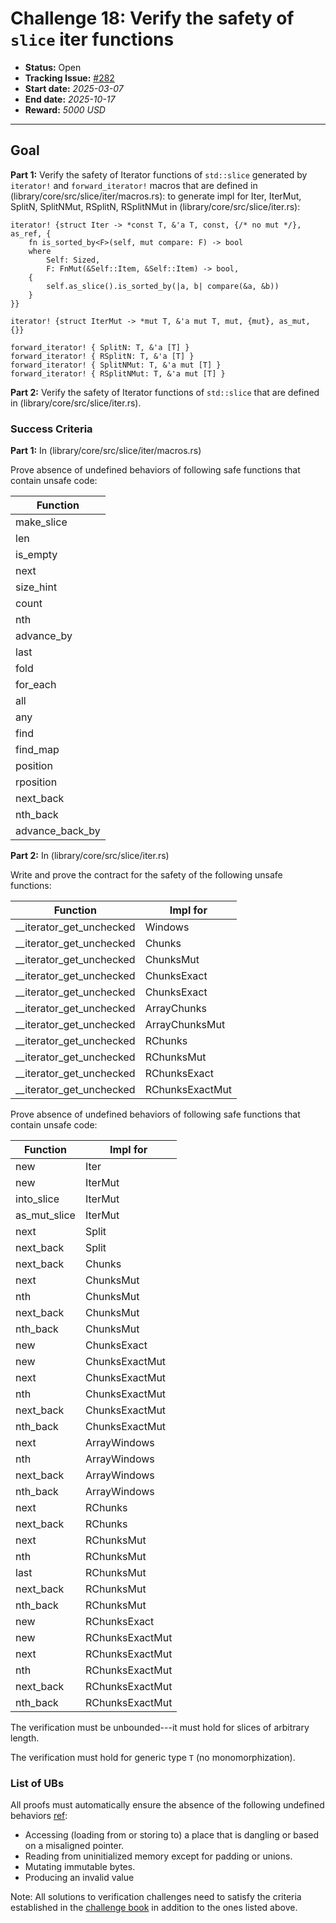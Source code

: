 # Challenge 18: Verify the safety of `slice` iter functions

- **Status:** Open
- **Tracking Issue:** [#282](https://github.com/model-checking/verify-rust-std/issues/282)
- **Start date:** *2025-03-07*
- **End date:** *2025-10-17*
- **Reward:** *5000 USD*

-------------------


## Goal
**Part 1:**
Verify the safety of Iterator functions of `std::slice` generated by `iterator!` and `forward_iterator!` macros that are defined in (library/core/src/slice/iter/macros.rs):
to generate impl for Iter, IterMut, SplitN, SplitNMut, RSplitN, RSplitNMut  in (library/core/src/slice/iter.rs):

```
iterator! {struct Iter -> *const T, &'a T, const, {/* no mut */}, as_ref, {
    fn is_sorted_by<F>(self, mut compare: F) -> bool
    where
        Self: Sized,
        F: FnMut(&Self::Item, &Self::Item) -> bool,
    {
        self.as_slice().is_sorted_by(|a, b| compare(&a, &b))
    }
}}

iterator! {struct IterMut -> *mut T, &'a mut T, mut, {mut}, as_mut, {}}

forward_iterator! { SplitN: T, &'a [T] }
forward_iterator! { RSplitN: T, &'a [T] }
forward_iterator! { SplitNMut: T, &'a mut [T] }
forward_iterator! { RSplitNMut: T, &'a mut [T] }
```

**Part 2:**
Verify the safety of Iterator functions of `std::slice` that are defined in (library/core/src/slice/iter.rs).

### Success Criteria

**Part 1:** In (library/core/src/slice/iter/macros.rs)

Prove absence of undefined behaviors of following safe functions that contain unsafe code:

| Function | 
|---------|
|make_slice| 
|len|
|is_empty|
|next|
|size_hint| 
|count| 
|nth| 
|advance_by| 
|last| 
|fold| 
|for_each| 
|all| 
|any| 
|find| 
|find_map| 
|position| 
|rposition| 
|next_back| 
|nth_back| 
|advance_back_by| 


**Part 2:** In (library/core/src/slice/iter.rs)

Write and prove the contract for the safety of the following unsafe functions:

| Function | Impl for |
|---------| ---------|
|__iterator_get_unchecked| Windows|
|__iterator_get_unchecked| Chunks|
|__iterator_get_unchecked| ChunksMut|
|__iterator_get_unchecked| ChunksExact|
|__iterator_get_unchecked| ChunksExact|
|__iterator_get_unchecked| ArrayChunks|
|__iterator_get_unchecked| ArrayChunksMut|
|__iterator_get_unchecked| RChunks|
|__iterator_get_unchecked| RChunksMut|
|__iterator_get_unchecked| RChunksExact|
|__iterator_get_unchecked| RChunksExactMut|

Prove absence of undefined behaviors of following safe functions that contain unsafe code:

| Function | Impl for |
|---------| ---------|
|new| Iter|
|new| IterMut|
|into_slice| IterMut|
|as_mut_slice| IterMut|
|next| Split|
|next_back| Split|
|next_back| Chunks|
|next| ChunksMut|
|nth| ChunksMut|
|next_back| ChunksMut|
|nth_back| ChunksMut|
|new| ChunksExact|
|new| ChunksExactMut|
|next| ChunksExactMut|
|nth| ChunksExactMut|
|next_back| ChunksExactMut|
|nth_back| ChunksExactMut|
|next| ArrayWindows|
|nth| ArrayWindows|
|next_back| ArrayWindows|
|nth_back| ArrayWindows|
|next| RChunks|
|next_back| RChunks|
|next| RChunksMut|
|nth| RChunksMut|
|last| RChunksMut|
|next_back| RChunksMut|
|nth_back| RChunksMut|
|new| RChunksExact|
|new| RChunksExactMut|
|next| RChunksExactMut|
|nth| RChunksExactMut|
|next_back| RChunksExactMut|
|nth_back| RChunksExactMut|


The verification must be unbounded---it must hold for slices of arbitrary length.

The verification must hold for generic type `T` (no monomorphization).

### List of UBs

All proofs must automatically ensure the absence of the following undefined behaviors [ref](https://github.com/rust-lang/reference/blob/142b2ed77d33f37a9973772bd95e6144ed9dce43/src/behavior-considered-undefined.md):

* Accessing (loading from or storing to) a place that is dangling or based on a misaligned pointer.
* Reading from uninitialized memory except for padding or unions.
* Mutating immutable bytes.
* Producing an invalid value


Note: All solutions to verification challenges need to satisfy the criteria established in the [challenge book](../general-rules.md)
in addition to the ones listed above.
